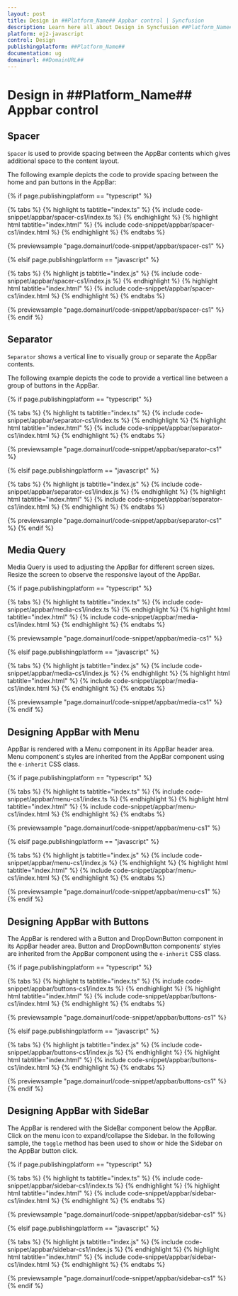 ```yaml
---
layout: post
title: Design in ##Platform_Name## Appbar control | Syncfusion
description: Learn here all about Design in Syncfusion ##Platform_Name## Appbar control of Syncfusion Essential JS 2 and more.
platform: ej2-javascript
control: Design 
publishingplatform: ##Platform_Name##
documentation: ug
domainurl: ##DomainURL##
---
```


# Design in ##Platform_Name## Appbar control

## Spacer

`Spacer` is used to provide spacing between the AppBar contents which gives additional space to the content layout.

The following example depicts the code to provide spacing between the home and pan buttons in the AppBar:

{% if page.publishingplatform == "typescript" %}

 {% tabs %}
{% highlight ts tabtitle="index.ts" %}
{% include code-snippet/appbar/spacer-cs1/index.ts %}
{% endhighlight %}
{% highlight html tabtitle="index.html" %}
{% include code-snippet/appbar/spacer-cs1/index.html %}
{% endhighlight %}
{% endtabs %}
        
{% previewsample "page.domainurl/code-snippet/appbar/spacer-cs1" %}

{% elsif page.publishingplatform == "javascript" %}

{% tabs %}
{% highlight js tabtitle="index.js" %}
{% include code-snippet/appbar/spacer-cs1/index.js %}
{% endhighlight %}
{% highlight html tabtitle="index.html" %}
{% include code-snippet/appbar/spacer-cs1/index.html %}
{% endhighlight %}
{% endtabs %}

{% previewsample "page.domainurl/code-snippet/appbar/spacer-cs1" %}
{% endif %}

## Separator

`Separator` shows a vertical line to visually group or separate the AppBar contents.

The following example depicts the code to provide a vertical line between a group of buttons in the AppBar.

{% if page.publishingplatform == "typescript" %}

 {% tabs %}
{% highlight ts tabtitle="index.ts" %}
{% include code-snippet/appbar/separator-cs1/index.ts %}
{% endhighlight %}
{% highlight html tabtitle="index.html" %}
{% include code-snippet/appbar/separator-cs1/index.html %}
{% endhighlight %}
{% endtabs %}
        
{% previewsample "page.domainurl/code-snippet/appbar/separator-cs1" %}

{% elsif page.publishingplatform == "javascript" %}

{% tabs %}
{% highlight js tabtitle="index.js" %}
{% include code-snippet/appbar/separator-cs1/index.js %}
{% endhighlight %}
{% highlight html tabtitle="index.html" %}
{% include code-snippet/appbar/separator-cs1/index.html %}
{% endhighlight %}
{% endtabs %}

{% previewsample "page.domainurl/code-snippet/appbar/separator-cs1" %}
{% endif %}

## Media Query

Media Query is used to adjusting the AppBar for different screen sizes. Resize the screen to observe the responsive layout of the AppBar.

{% if page.publishingplatform == "typescript" %}

 {% tabs %}
{% highlight ts tabtitle="index.ts" %}
{% include code-snippet/appbar/media-cs1/index.ts %}
{% endhighlight %}
{% highlight html tabtitle="index.html" %}
{% include code-snippet/appbar/media-cs1/index.html %}
{% endhighlight %}
{% endtabs %}
        
{% previewsample "page.domainurl/code-snippet/appbar/media-cs1" %}

{% elsif page.publishingplatform == "javascript" %}

{% tabs %}
{% highlight js tabtitle="index.js" %}
{% include code-snippet/appbar/media-cs1/index.js %}
{% endhighlight %}
{% highlight html tabtitle="index.html" %}
{% include code-snippet/appbar/media-cs1/index.html %}
{% endhighlight %}
{% endtabs %}

{% previewsample "page.domainurl/code-snippet/appbar/media-cs1" %}
{% endif %}

## Designing AppBar with Menu

AppBar is rendered with a Menu component in its AppBar header area. Menu component's styles are inherited from the AppBar component using the `e-inherit` CSS class.

{% if page.publishingplatform == "typescript" %}

 {% tabs %}
{% highlight ts tabtitle="index.ts" %}
{% include code-snippet/appbar/menu-cs1/index.ts %}
{% endhighlight %}
{% highlight html tabtitle="index.html" %}
{% include code-snippet/appbar/menu-cs1/index.html %}
{% endhighlight %}
{% endtabs %}
        
{% previewsample "page.domainurl/code-snippet/appbar/menu-cs1" %}

{% elsif page.publishingplatform == "javascript" %}

{% tabs %}
{% highlight js tabtitle="index.js" %}
{% include code-snippet/appbar/menu-cs1/index.js %}
{% endhighlight %}
{% highlight html tabtitle="index.html" %}
{% include code-snippet/appbar/menu-cs1/index.html %}
{% endhighlight %}
{% endtabs %}

{% previewsample "page.domainurl/code-snippet/appbar/menu-cs1" %}
{% endif %}

## Designing AppBar with Buttons

The AppBar is rendered with a Button and DropDownButton component in its AppBar header area. Button and DropDownButton components’ styles are inherited from the AppBar component using the `e-inherit` CSS class.

{% if page.publishingplatform == "typescript" %}

 {% tabs %}
{% highlight ts tabtitle="index.ts" %}
{% include code-snippet/appbar/buttons-cs1/index.ts %}
{% endhighlight %}
{% highlight html tabtitle="index.html" %}
{% include code-snippet/appbar/buttons-cs1/index.html %}
{% endhighlight %}
{% endtabs %}
        
{% previewsample "page.domainurl/code-snippet/appbar/buttons-cs1" %}

{% elsif page.publishingplatform == "javascript" %}

{% tabs %}
{% highlight js tabtitle="index.js" %}
{% include code-snippet/appbar/buttons-cs1/index.js %}
{% endhighlight %}
{% highlight html tabtitle="index.html" %}
{% include code-snippet/appbar/buttons-cs1/index.html %}
{% endhighlight %}
{% endtabs %}

{% previewsample "page.domainurl/code-snippet/appbar/buttons-cs1" %}
{% endif %}

## Designing AppBar with SideBar

The AppBar is rendered with the SideBar component below the AppBar. Click on the menu icon to expand/collapse the Sidebar. In the following sample, the `toggle` method has been used to show or hide the Sidebar on the AppBar button click.

{% if page.publishingplatform == "typescript" %}

 {% tabs %}
{% highlight ts tabtitle="index.ts" %}
{% include code-snippet/appbar/sidebar-cs1/index.ts %}
{% endhighlight %}
{% highlight html tabtitle="index.html" %}
{% include code-snippet/appbar/sidebar-cs1/index.html %}
{% endhighlight %}
{% endtabs %}
        
{% previewsample "page.domainurl/code-snippet/appbar/sidebar-cs1" %}

{% elsif page.publishingplatform == "javascript" %}

{% tabs %}
{% highlight js tabtitle="index.js" %}
{% include code-snippet/appbar/sidebar-cs1/index.js %}
{% endhighlight %}
{% highlight html tabtitle="index.html" %}
{% include code-snippet/appbar/sidebar-cs1/index.html %}
{% endhighlight %}
{% endtabs %}

{% previewsample "page.domainurl/code-snippet/appbar/sidebar-cs1" %}
{% endif %}